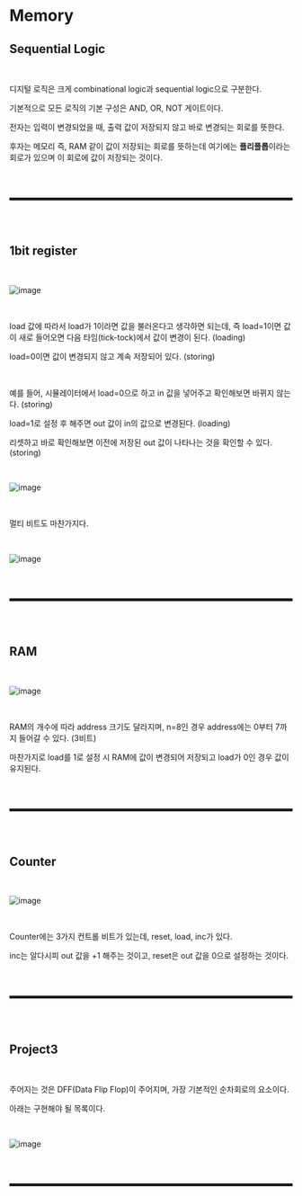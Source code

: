 # Memory
## Sequential Logic

<br>

디지털 로직은 크게 combinational logic과 sequential logic으로 구분한다.

기본적으로 모든 로직의 기본 구성은 AND, OR, NOT 게이트이다.

전자는 입력이 변경되었을 때, 출력 값이 저장되지 않고 바로 변경되는 회로를 뜻한다.

후자는 메모리 즉, RAM 같이 값이 저장되는 회로를 뜻하는데 여기에는 **플리플롭**이라는 회로가 있으며 이 회로에 값이 저장되는 것이다.

<br><br>
<hr style="border: 2px solid;">
<br><br>

## 1bit register

<br>

![image](https://user-images.githubusercontent.com/52172169/207806478-14745224-ee6a-4a96-a4da-f606619d9be7.png)

<br>

load 값에 따라서 load가 1이라면 값을 불러온다고 생각하면 되는데, 즉 load=1이면 값이 새로 들어오면 다음 타임(tick-tock)에서 값이 변경이 된다. (loading)

load=0이면 값이 변경되지 않고 계속 저장되어 있다. (storing)

<br>

예를 들어, 시뮬레이터에서 load=0으로 하고 in 값을 넣어주고 확인해보면 바뀌지 않는다. (storing)

load=1로 설정 후 해주면 out 값이 in의 값으로 변경된다. (loading)

리셋하고 바로 확인해보면 이전에 저장된 out 값이 나타나는 것을 확인할 수 있다. (storing)

<br>

![image](https://user-images.githubusercontent.com/52172169/207808483-27dce6bd-c586-41b3-8e59-c25f689ab103.png)

<br>

멀티 비트도 마찬가지다.

<br>

![image](https://user-images.githubusercontent.com/52172169/207808649-f29dd882-9984-4fc0-9a88-7307398d5065.png)

<br><br>
<hr style="border: 2px solid;">
<br><br>

## RAM

<br>

![image](https://user-images.githubusercontent.com/52172169/207809349-ec6dad73-d294-4a5f-983e-04e8740e4bc8.png)

<br>

RAM의 개수에 따라 address 크기도 달라지며, n=8인 경우 address에는 0부터 7까지 들어갈 수 있다. (3비트)

마찬가지로 load를 1로 설정 시 RAM에 값이 변경되어 저장되고 load가 0인 경우 값이 유지된다.

<br><br>
<hr style="border: 2px solid;">
<br><br>

## Counter

<br>

![image](https://user-images.githubusercontent.com/52172169/207814132-19bbefb0-5db9-41ca-b69f-faeae66305aa.png)

<br>

Counter에는 3가지 컨트롤 비트가 있는데, reset, load, inc가 있다.

inc는 알다시피 out 값을 +1 해주는 것이고, reset은 out 값을 0으로 설정하는 것이다.

<br><br>
<hr style="border: 2px solid;">
<br><br>

## Project3

<br>

주어지는 것은 DFF(Data Flip Flop)이 주어지며, 가장 기본적인 순차회로의 요소이다.

아래는 구현해야 될 목록이다.

<br>

![image](https://user-images.githubusercontent.com/52172169/207835951-2591e99b-39d5-479f-a5ef-deffd831a261.png)


<br><br>
<hr style="border: 2px solid;">
<br><br>
